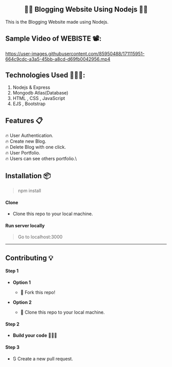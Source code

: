 <h2 align="center">✍🏽 Blogging Website Using Nodejs 👨‍💻</h2>

<p>This is the Blogging Website made using Nodejs.</p>

## Sample Video of WEBISTE  📽️:




https://user-images.githubusercontent.com/85950488/171115951-664c9cdc-a3a5-45bb-a8cd-d69fb0042956.mp4





## Technologies Used 👨🏽‍💻:
1. Nodejs & Express
2. Mongodb Atlas(Database)
3. HTML , CSS , JavaScript
4. EJS , Bootstrap


## Features 📋
🔥 User Authentication.\
🔥 Create new Blog.\
🔥 Delete Blog with one click.\
🔥 User Portfolio.\
🔥 Users can see others portfolio.\


## Installation 📦

>npm install 

#### Clone

- Clone this repo to your local machine.

#### Run server locally

> Go to localhost:3000

----

## Contributing 💡


#### Step 1

- **Option 1**
    - 🍴 Fork this repo!

- **Option 2**
    - 👯 Clone this repo to your local machine.


#### Step 2

- **Build your code** 🔨🔨🔨

#### Step 3

- 🔃 Create a new pull request.
